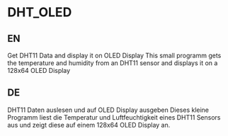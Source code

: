 # DHT_OLED
## EN
Get DHT11 Data and display it on OLED Display
This small programm gets the temperature and humidity from an DHT11 sensor and displays it on a 128x64 OLED Display

## DE
DHT11 Daten auslesen und auf OLED Display ausgeben
Dieses kleine Programm liest die Temperatur und Luftfeuchtigkeit eines DHT11 Sensors aus und zeigt diese auf einem 128x64 OLED Display an.
